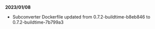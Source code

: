 **2023/01/08**

* Subconverter Dockerfile updated from 0.7.2-buildtime-b8eb846 to 0.7.2-buildtime-7b799a3
